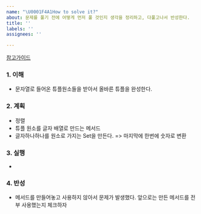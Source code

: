 ```yaml
---
name: "\U0001F4A1How to solve it?"
about: 문제를 풀기 전에 어떻게 먼저 풀 것인지 생각을 정리하고, 다풀고나서 반성한다.
title: ''
labels: ''
assignees: ''

---
```


[참고가이드](https://megaptera.notion.site/6-5f9b4105eb0748fd8f8baa631d92d6ea)

### 1. 이해
- 문자열로 들어온 튜플원소들을 받아서 올바른 튜플을 완성한다.

### 2. 계획
- 정렬
- 튜플 원소를 글자 배열로 만드는 메서드
- 글자하나하나를 원소로 가지는 Set을 만든다. => 마지막에 한번에 숫자로 변환

### 3. 실행
- 

### 4. 반성
- 메서드를 만들어놓고 사용하지 않아서 문제가 발생했다. 앞으로는 만든 메서드를 전부 사용했는지 체크하자
